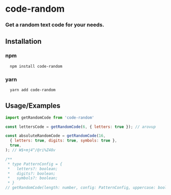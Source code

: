 
# code-random

### Get a random text code for your needs.




## Installation

### npm
```bash
  npm install code-random
```
### yarn
```bash
  yarn add code-random
```
    
## Usage/Examples

```javascript
import getRandomCode from 'code-random'

const lettersCode = getRandomCode(6, { letters: true }); // arovup

const absoluteRandomCode = getRandomCode(16,
  { letters: true, digits: true, symbols: true },
  true,
); // W$+mj4^/@ri%Z48v

/** 
 * type PatternConfig = {
 *   letters?: boolean;
 *   digits?: boolean;
 *   symbols?: boolean;
 * }
// getRandomCode(length: number, config: PatternConfig, uppercase: boolean)
```

